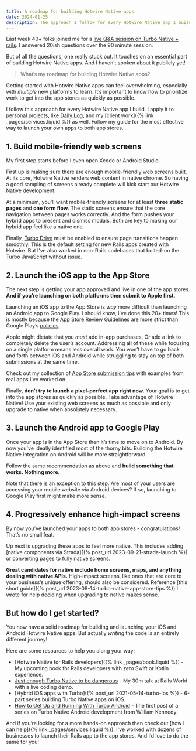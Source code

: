 ```yaml
---
title: A roadmap for building Hotwire Native apps
date: 2024-01-25
description: The approach I follow for every Hotwire Native app I build, including which app store to submit to first and how to prioritize work.
---
```


Last week 40+ folks joined me for a [live Q&A session on Turbo Native + rails](https://www.youtube.com/watch?v=z5vlVeLf9Nw). I answered 20ish questions over the 90 minute session.

But of all the questions, one really stuck out. It touches on an essential part of building Hotwire Native apps. And I haven’t spoken about it publicly yet!

> What’s my roadmap for building Hotwire Native apps?

Getting started with Hotwire Native apps can feel overwhelming, especially with *multiple* new platforms to learn. It’s important to know how to prioritize work to get into the app stores as quickly as possible.

I follow this approach for every Hotwire Native app I build. I apply it to personal projects, like [Daily Log](https://dailylog.ing), and my [client work]({% link _pages/services.liquid %}) as well. Follow my guide for the most effective way to launch your own apps to both app stores.

## 1. Build mobile-friendly web screens

My first step starts before I even open Xcode or Android Studio.

First up is making sure there are enough mobile-friendly web screens built. At its core, Hotwire Native renders web content in native chrome. So having a good sampling of screens already complete will kick start our Hotwire Native development.

At a minimum, you’ll want mobile-friendly screens for at least **three static pages** and **one form flow**. The static screens ensure that the core navigation between pages works correctly. And the form pushes your hybrid apps to present and dismiss modals. Both are key to making our hybrid app feel like a native one.

Finally, [Turbo Drive](https://turbo.hotwired.dev/handbook/drive) must be enabled to ensure page transitions happen smoothly. This is the default setting for new Rails apps created with Hotwire. But I’ve also worked in non-Rails codebases that bolted-on the Turbo JavaScript without issue.

## 2. Launch the iOS app to the App Store

The next step is getting your app approved and live in one of the app stores. **And if you’re launching on both platforms then submit to Apple first.**

Launching an iOS app to the App Store is _way_ more difficult than launching an Android app to Google Play. I should know, I've done this 20+ times! This is mostly because the [App Store Review Guidelines](https://developer.apple.com/app-store/review/guidelines/) are more strict than Google Play’s [policies](https://developer.android.com/distribute/play-policies).

Apple might dictate that you *must* add in-app purchases. Or add a link to completely delete the user’s account. Addressing all of these while focusing on a single platform means less overall work. You won’t have to go back and forth between iOS and Android while struggling to stay on top of both submissions at the same time.

<p class="note">Check out my collection of <a href="{% post_url 2023-08-14-turbo-native-app-store-tips %}">App Store submission tips</a> with examples from real apps I've worked on.</p>

Finally, **don’t try to launch a pixel-perfect app right now.** Your goal is to get into the app stores as quickly as possible. Take advantage of Hotwire Native! Use your existing web screens as much as possible and only upgrade to native when absolutely necessary.

## 3. Launch the Android app to Google Play

Once your app is in the App Store then it’s time to move on to Android. By now you've ideally identified most of the thorny bits. Building the Hotwire Native integration on Android will be more straightforward.

Follow the same recommendation as above and **build something that works. Nothing more.**

Note that there is an exception to this step. Are most of your users are accessing your mobile website via Android devices? If so, launching to Google Play first might make more sense.

## 4. Progressively enhance high-impact screens

By now you’ve launched your apps to both app stores - congratulations! That’s no small feat.

Up next is upgrading these apps to feel more native. This includes adding [native components via Strada]({% post_url 2023-09-21-strada-launch %}) or converting pages to fully native screens.

**Great candidates for native include home screens, maps, and anything dealing with native APIs.** High-impact screens, like ones that are core to your business’s unique offering, should also be considered. Reference [this short guide]({% post_url 2023-08-14-turbo-native-app-store-tips %}) I wrote for help deciding when upgrading to native makes sense.

## But how do I get started?

You now have a solid roadmap for building and launching your iOS and Android Hotwire Native apps. But actually *writing* the code is an entirely different journey!

Here are some resources to help you along your way:

- [Hotwire Native for Rails developers]({% link _pages/book.liquid %}) - My upcoming book for Rails developers with *zero* Swift or Kotlin experience.
- [Just enough Turbo Native to be dangerous](https://www.youtube.com/watch?v=hAq05KSra2g) - My 30m talk at Rails World with a live coding demo.
- [Hybrid iOS apps with Turbo]({% post_url 2021-05-14-turbo-ios %}) - 6-part series building Turbo Native apps on iOS.
- [How to Get Up and Running With Turbo Android](https://williamkennedy.ninja/android/2023/05/10/up-and-running-with-turbo-android-part-1/) - The first post of a series on Turbo Native Android development from William Kennedy.

And if you’re looking for a more hands-on approach then check out [how I can help]({% link _pages/services.liquid %}). I've worked with dozens of businesses to launch their Rails app to the app stores. And I’d love to do the same for you!
